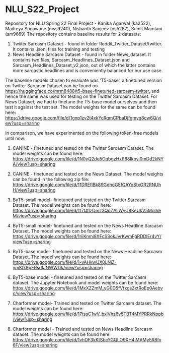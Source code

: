 # NLU_S22_Project
Repository for NLU Spring 22 Final Project - Kanika Agarwal (ka2522), Maitreya Sonawane (mss9240), Nishanth Sanjeev (ns5287), Sumit Mamtani (sm9669)
The repository contains baseline results for 2 datasets:
1. Twiiter Sarcasm Dataset - found in folder Reddit_Twitter_Dataset/twitter. It contains .jsonl files for training and testing 
2. News Headline Sarcasm Dataset - found in folder News_dataset. It contains two files, Sarcasm_Headlines_Dataset.json and Sarcasm_Headlines_Dataset_v2.json, out of which the latter contains more sarcastic headlines and is conveniently balanced for our use case.

The baseline models chosen to evaluate was 'T5-base', a finetuned version on Twitter Sarcasm Dataset can be found on https://huggingface.co/mrm8488/t5-base-finetuned-sarcasm-twitter, and hence the same was used for testing on the Twitter Sarcasm Dataset. For News Dataset, we had to finetune the T5-base model ourselves and then test it against the test set. The model weights for the same can be found here: https://drive.google.com/file/d/1gnp1zv2t4xkYcRqmCPbaDjfgmyg8cw6Q/view?usp=sharing

In comparison, we have experimented on the following token-free models until now:

1) CANINE - finetuned and tested on the Twitter Sarcasm Dataset. The model weights can be found here: https://drive.google.com/file/d/1N0yQ2do5OqbgzHxP68Ikpyi0mDd2kNYA/view?usp=sharing

2) CANINE - finetuned and tested on the News Dataset. The model weights can be found in the following zip file: 
https://drive.google.com/file/d/11DREflBk89GdhoG5fQAYoStxOR2RNUhH/view?usp=sharing

3) ByT5-small model- finetuned and tested on the Twitter Sarcasm Dataset. The model weights can be found here:
https://drive.google.com/file/d/117QtlzOmz3QpZAliWyC8KeUkV5MolVeM/view?usp=sharing

4) ByT5-small model- finetuned and tested on the News Headline Sarcasm Dataset. The model weights can be found here:
https://drive.google.com/file/d/1riiKnmi8XFcSSokJvrKwmFgRDDlEr4vY/view?usp=sharing

5) ByT5-base model- finetuned and tested on the News Headline Sarcasm Dataset. The model weights can be found here:
https://drive.google.com/file/d/1-vAHkwUX0LNiZ-ymKtk9gFRsdfJNWWDk/view?usp=sharing

6) ByT5-base model - finetuned and tested on the Twitter Sarcasm dataset. The Jupyter Notebook and model weights can be found here:
https://drive.google.com/file/d/1MxXZZmM_yG0D5fVfxgsZxtRoEp0Aebvc/view?usp=sharing

7) Charformer model- Trained and tested on Twitter Sarcasm dataset. The model weights can be found here: https://drive.google.com/file/d/17tssC1wV_bxlVhz6v5TBT4MYPRRkNppb/view?usp=sharing

8) Charformer model - Trained and tested on News Headline Sarcasm dataset. The model weights can be found here: https://drive.google.com/file/d/1vhDF3kKtSbcYGQLO9XH4iMAMy5R8fv6F/view?usp=sharing
